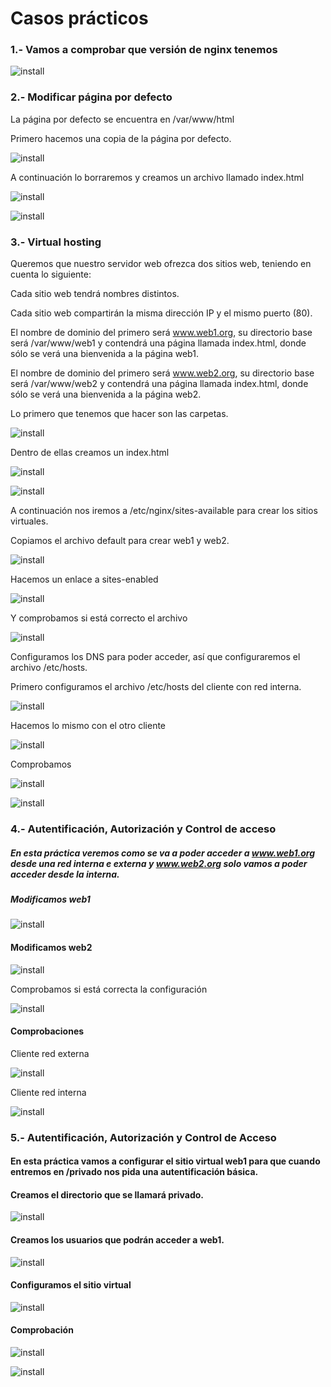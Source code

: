 # Casos prácticos

### 1.- Vamos a comprobar que versión de nginx tenemos

![install](/imagenes/version.png)

### 2.- Modificar página por defecto 

La página por defecto se encuentra en /var/www/html

Primero hacemos una copia de la página por defecto.

![install](/imagenes/copia.png)

A continuación lo borraremos y creamos un archivo llamado index.html

![install](/imagenes/index.png)

![install](/imagenes/modificado.png)

### 3.- Virtual hosting

Queremos que nuestro servidor web ofrezca dos sitios web, teniendo en cuenta lo siguiente:

Cada sitio web tendrá nombres distintos.

Cada sitio web compartirán la misma dirección IP y el mismo puerto (80).

El nombre de dominio del primero será www.web1.org, su directorio base será /var/www/web1 y contendrá una página llamada index.html, donde sólo se verá una bienvenida a la página web1.

El nombre de dominio del primero será www.web2.org, su directorio base será /var/www/web2 y contendrá una página llamada index.html, donde sólo se verá una bienvenida a la página web2.

Lo primero que tenemos que hacer son las carpetas.

![install](/imagenes/carpetas.png)

Dentro de ellas creamos un index.html

![install](/imagenes/pagina1.png)

![install](/imagenes/pagina2.png)

A continuación nos iremos a /etc/nginx/sites-available para crear los sitios virtuales.

Copiamos el archivo default para crear web1 y web2.

![install](/imagenes/sitio-virtual.png)

Hacemos un enlace a sites-enabled

![install](/imagenes/enlace.png)

Y comprobamos si está correcto el archivo

![install](/imagenes/comprobar.png)

Configuramos los DNS para poder acceder, así que configuraremos el archivo /etc/hosts.

Primero configuramos el archivo /etc/hosts del cliente con red interna.

![install](/imagenes/hosts-cliente.png)

Hacemos lo mismo con el otro cliente 

![install](/imagenes/hosts-cliente2.png)

Comprobamos

![install](/imagenes/cliente.png)

![install](/imagenes/comprobacion2.png)


### 4.- Autentificación, Autorización y Control de acceso

##### En esta práctica veremos como se va a poder acceder a www.web1.org desde una red interna e externa y www.web2.org solo vamos a poder acceder desde la interna.

##### Modificamos web1

![install](/imagenes/web1.png)

#### Modificamos web2

![install](/imagenes/web2.png)

Comprobamos si está correcta la configuración

![install](/imagenes/comp.png)

#### Comprobaciones

Cliente red externa

![install](/imagenes/externa.png)

Cliente red interna

![install](/imagenes/interna.png)


### 5.- Autentificación, Autorización y Control de Acceso

#### En esta práctica vamos a configurar el sitio virtual web1 para que cuando entremos en /privado nos pida una autentificación básica.

#### Creamos el directorio que se llamará privado.

![install](/imagenes/crear-privado.PNG)

#### Creamos los usuarios que podrán acceder a web1.

![install](/imagenes/pablo.PNG)

#### Configuramos el sitio virtual

![install](/imagenes/privado.PNG)

#### Comprobación

![install](/imagenes/comp-privado.PNG)

![install](/imagenes/comp-privado2.PNG)

















